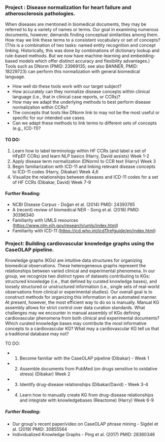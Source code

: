 

### Project : Disease normalization for heart failure and atherosclerosis pathologies.

  When diseases are mentioned in biomedical documents, they may be referred to by a variety of names or terms.
  Our goal in examining numerous documents, however, demands finding conceptual similarities among them.
  How may we link these terms to a consistent vocabulary or set of concepts?
  (This is a combination of two tasks: named entity recognition and concept linking.
  Historically, this was done by combinations of dictionary lookup and rule-based methods.
  But we now have machine-learning and embedding-based models which offer distinct accuracy and flexibility advantages.)
  Tools such as DNorm (PMID: 23969135; see also BANNER, PMID: 18229723) can perform this normalization with general biomedical language.
  
- How well do these tools work with our target subject?
- How accurately can they normalize disease concepts within clinical language (i.e., that in clinical case reports, or CCRs)?
- How may we adapt the underlying methods to best perform disease normalization within CCRs?
- The concepts that tools like DNorm link to may not be the most useful or specific for our intended use cases.
- Can we adapt these methods to link terms to different sets of concepts (e.g., ICD-11)?
 
#### TO DO:
1. Learn how to label terminology within HF CCRs (and label a set of HFpEF CCRs) and learn NLP basics (Harry, David assists) Week 1-2
2. Apply disease term normalization (DNorm) to CCR text (Harry) Week 3
3. Begin familiarization with ICD-11 and linking relevant disease concepts to ICD-11 codes (Harry, Dibakar) Week 4,6
4. Visualize the relationships between diseases and ICD-11 codes for a set of HF CCRs (Dibakar, David) Week 7-9
 
#### Further Reading:
* NCBI Disease Corpus - Doğan et al. (2014) PMID: 24393765
* A (recent) review of biomedical NER - Song et al. (2018) PMID: 30396340
* Familiarity with UMLS resources (https://www.nlm.nih.gov/research/umls/index.html)
* Familiarity with ICD-11 (https://icd.who.int/icd11refguide/en/index.html)
 
### Project:  Building cardiovascular knowledge graphs using the CaseOLAP pipeline.

  Knowledge graphs (KGs) are intuitive data structures for organizing biomedical observations.
  These heterogeneous graphs represent the relationships between varied clinical and experimental phenomena.
  In our group, we recognize two distinct types of datasets contributing to KGs:
    structured knowledge (i.e., that defined by curated knowledge bases), and
    loosely structured or unstructured information (i.e., single sets of real-world observations from clinical or experimental studies).
  Our overall goal is to construct methods for organizing this information in an automated manner.
  At present, however, the most efficient way to do so is manually.
  Manual KG assembly allows for strict control over data curation standards.
  What challenges may we encounter in manual assembly of KGs defining cardiovascular phenomena from both clinical and experimental documents?
  Which curated knowledge bases may contribute the most informative concepts to a cardiovascular KG?
  What may a cardiovascular KG tell us that a traditional database may not?
 
  TO DO:
- 1. Become familiar with the CaseOLAP pipeline (Dibakar) - Week 1
- 2. Assemble documents from PubMed (on drugs sensitive to oxidative stress) (Dibakar) Week 2
- 3. Identify drug-disease relationships (Dibakar/David) - Week 3-4
- 4. Learn how to manually create KG from drug-disease relationships and integrate with knowledgebases (Reactome) (Harry) Week 6-9
 
##### Further Reading:
  * Our group's recent paper/video on CaseOLAP phrase mining - Sigdel et al. (2019) PMID: 30855564
  * Individualized Knowledge Graphs - Ping et al. (2017) PMID: 28360346


